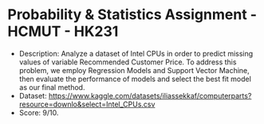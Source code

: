 # Probability & Statistics Assignment - HCMUT - HK231
- Description: Analyze a dataset of Intel CPUs in order to predict missing values of variable Recommended Customer Price. To address this problem, we employ Regression Models and Support Vector Machine, then evaluate the performance of models and select the best fit model as our final method.
- Dataset: https://www.kaggle.com/datasets/iliassekkaf/computerparts?resource=downlo&select=Intel_CPUs.csv
- Score: 9/10.
